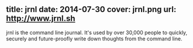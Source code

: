 title: jrnl
date: 2014-07-30
cover: jrnl.png
url: http://www.jrnl.sh
---

jrnl is the command line journal. It's used by over 30,000 people to quickly, securely and future-proofly write down thoughts from the command line.
